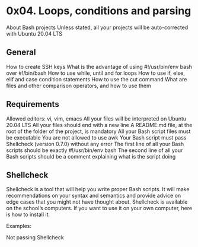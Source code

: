 # 0x04. Loops, conditions and parsing
About Bash projects
Unless stated, all your projects will be auto-corrected with Ubuntu 20.04 LTS
## General
How to create SSH keys
What is the advantage of using #!/usr/bin/env bash over #!/bin/bash
How to use while, until and for loops
How to use if, else, elif and case condition statements
How to use the cut command
What are files and other comparison operators, and how to use them
## Requirements
Allowed editors: vi, vim, emacs
All your files will be interpreted on Ubuntu 20.04 LTS
All your files should end with a new line
A README.md file, at the root of the folder of the project, is mandatory
All your Bash script files must be executable
You are not allowed to use awk
Your Bash script must pass Shellcheck (version 0.7.0) without any error
The first line of all your Bash scripts should be exactly #!/usr/bin/env bash
The second line of all your Bash scripts should be a comment explaining what is the script doing
## Shellcheck
Shellcheck is a tool that will help you write proper Bash scripts.
It will make recommendations on your syntax and semantics and provide advice on edge cases that you might not have thought about.
Shellcheck is available on the school’s computers. If you want to use it on your own computer, here is how to install it.

Examples:

Not passing Shellcheck
